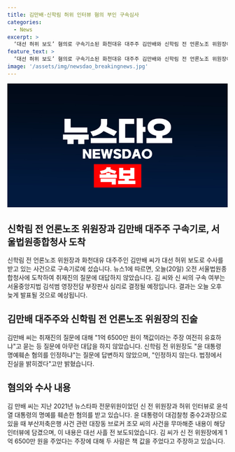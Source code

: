 ```yaml
---
title: 김만배·신학림 허위 인터뷰 혐의 부인 구속심사
categories:
  - News
excerpt: >
  ‘대선 허위 보도’ 혐의로 구속기소된 화천대유 대주주 김만배와 신학림 전 언론노조 위원장이 경찰 조사를 받기 위해 법원에 출석했다. 김 씨는 허위 인터뷰로 윤석열 대통령의 명예를 훼손한 혐의를 받고, 신 씨는 이에 대한 질문에 대답을 하지 않았다. 이들의 구속 여부는 오후에 결정될 예정이다. 2021년 뉴스타파 전문위원이었던 김 씨와 신 씨는 1억 6500만 원을 주고받은 것으로 의심받고 있지만, 둘 모두 이를 책 값이라고 주장하고 있다.
feature_text: >
  ‘대선 허위 보도’ 혐의로 구속기소된 화천대유 대주주 김만배와 신학림 전 언론노조 위원장이 경찰 조사를 받기 위해 법원에 출석했다. 김 씨는 허위 인터뷰로 윤석열 대통령의 명예를 훼손한 혐의를 받고, 신 씨는 이에 대한 질문에 대답을 하지 않았다. 이들의 구속 여부는 오후에 결정될 예정이다. 2021년 뉴스타파 전문위원이었던 김 씨와 신 씨는 1억 6500만 원을 주고받은 것으로 의심받고 있지만, 둘 모두 이를 책 값이라고 주장하고 있다.
image: '/assets/img/newsdao_breakingnews.jpg'
---
```


<p><img src="/assets/img/newsdao_breakingnews.jpg" alt="pcversion 속보" /></p>

<h2 data-ke-size="size26">신학림 전 언론노조 위원장과 김만배 대주주 구속기로, 서울법원종합청사 도착</h2>

<p data-ke-size="size16">신학림 전 언론노조 위원장과 화천대유 대주주인 김만배 씨가 대선 허위 보도로 수사를 받고 있는 사건으로 구속기로에 섰습니다. 뉴스1에 따르면, 오늘(20일) 오전 서울법원종합청사에 도착하여 취재진의 질문에 대답하지 않았습니다. 김 씨와 신 씨의 구속 여부는 서울중앙지법 김석범 영장전담 부장판사 심리로 결정될 예정입니다. 결과는 오늘 오후 늦게 발표될 것으로 예상됩니다.</p>

<h2 data-ke-size="size26">김만배 대주주와 신학림 전 언론노조 위원장의 진술</h2>

<p data-ke-size="size16">김만배 씨는 취재진의 질문에 대해 "1억 6500만 원이 책값이라는 주장 여전히 유효하냐"고 묻는 등 질문에 아무런 대답을 하지 않았습니다. 신학림 전 위원장도 "윤 대통령 명예훼손 혐의를 인정하냐"는 질문에 답변하지 않았으며, "인정하지 않는다. 법정에서 진실을 밝히겠다"고만 밝혔습니다. </p>

<h2 data-ke-size="size26">혐의와 수사 내용</h2>

<p data-ke-size="size16">김 만배 씨는 지난 2021년 뉴스타파 전문위원이었던 신 전 위원장과 허위 인터뷰로 윤석열 대통령의 명예를 훼손한 혐의를 받고 있습니다. 윤 대통령이 대검찰청 중수2과장으로 있을 때 부산저축은행 사건 관련 대장동 브로커 조모 씨의 사건을 무마해준 내용이 해당 인터뷰에 담겼으며, 이 내용은 대선 사흘 전 보도되었습니다. 김 씨가 신 전 위원장에게 1억 6500만 원을 주었다는 주장에 대해 두 사람은 책 값을 주었다고 주장하고 있습니다.</p>

